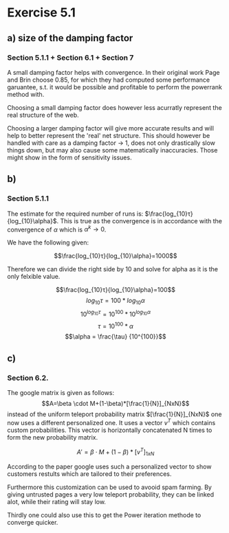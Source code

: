 # Exercise 5.1

## a) size of the damping factor

### Section 5.1.1 + Section 6.1 + Section 7

A small damping factor helps with convergence. In their original work
Page and Brin choose 0.85, for which they had computed some performance
garuantee, s.t. it would be possible and profitable to perform the powerrank method with.

Choosing a small damping factor does however less acurratly represent
the real structure of the web.

Choosing a larger damping factor will give more accurate results and
will help to better represent the 'real' net structure. This should 
however be handled with care as a damping factor → 1, does not only 
drastically slow things down, but may also cause some matematically
inaccuracies. Those might show in the form of sensitivity issues.

## b) 

### Section 5.1.1

The estimate for the required number of runs is: $\frac{log_{10}τ}{log_{10}\alpha}$. This is true as the convergence is in accordance with the convergence of $\alpha$ which is $\alpha^k \rightarrow 0$.


We have the following given:

$$\frac{log_{10}τ}{log_{10}\alpha}=1000$$

Therefore we can divide the right side by 10 and solve for alpha as it is the only felxible value.

$$\frac{log_{10}τ}{log_{10}\alpha}=100$$
$$log_{10}τ=100* log_{10}\alpha$$
$$10^{log_{10}τ}=10^{100}* 10^{log_{10}\alpha}$$
$$\tau=10^{100}* \alpha$$
$$\alpha = \frac{\tau} {10^{100}}$$

## c)

### Section 6.2.

The google matrix is given as follows:
$$A=\beta \cdot M+(1-\beta)*[\frac{1}{N}]_{NxN}$$
instead of the uniform teleport probability matrix $[\frac{1}{N}]_{NxN}$
one now uses a different personalized one. It uses a vector $v^T$ which
contains custom probabilities. This vector is horizontally concatenated
N times to form the new probability matrix. 

$$A'=\beta \cdot M+(1-\beta)*[v^T]_{1xN}$$


According to the paper google uses such a personalized vector to show 
customers restults which are tailored to their preferences.

Furthermore this customization can be used to avooid spam farming.
By giving untrusted pages a very low teleport probability, they can be 
linked alot, while their rating will stay low.

Thirdly one could also use this to get the Power iteration methode to 
converge quicker.
